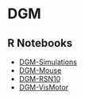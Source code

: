 # DGM

## R Notebooks
- [DGM-Simulations](https://rawgit.com/schw4b/DGM/master/results/DGM-Simulations.nb.html)
- [DGM-Mouse](https://rawgit.com/schw4b/DGM/master/results/DGM-Mouse.nb.html)
- [DGM-RSN10](https://rawgit.com/schw4b/DGM/master/results/DGM-RSN10.nb.html)
- [DGM-VisMotor](https://rawgit.com/schw4b/DGM/master/results/DGM-VisMotor.nb.html)
